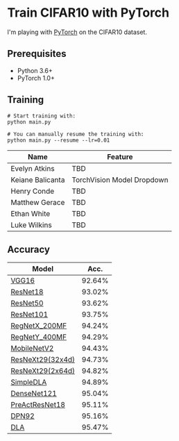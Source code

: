 # Train CIFAR10 with PyTorch

I'm playing with [PyTorch](http://pytorch.org/) on the CIFAR10 dataset.

## Prerequisites
- Python 3.6+
- PyTorch 1.0+

## Training
```
# Start training with: 
python main.py

# You can manually resume the training with: 
python main.py --resume --lr=0.01
```

| Name             | Feature      |
| ----------------- | ----------- |
| Evelyn Atkins              | TBD      |
| Keiane Balicanta              | TorchVision Model Dropdown      |
| Henry Conde              | TBD      |
| Matthew Gerace             | TBD      |
| Ethan White             | TBD      |
| Luke Wilkins              | TBD      |

## Accuracy
| Model             | Acc.        |
| ----------------- | ----------- |
| [VGG16](https://arxiv.org/abs/1409.1556)              | 92.64%      |
| [ResNet18](https://arxiv.org/abs/1512.03385)          | 93.02%      |
| [ResNet50](https://arxiv.org/abs/1512.03385)          | 93.62%      |
| [ResNet101](https://arxiv.org/abs/1512.03385)         | 93.75%      |
| [RegNetX_200MF](https://arxiv.org/abs/2003.13678)     | 94.24%      |
| [RegNetY_400MF](https://arxiv.org/abs/2003.13678)     | 94.29%      |
| [MobileNetV2](https://arxiv.org/abs/1801.04381)       | 94.43%      |
| [ResNeXt29(32x4d)](https://arxiv.org/abs/1611.05431)  | 94.73%      |
| [ResNeXt29(2x64d)](https://arxiv.org/abs/1611.05431)  | 94.82%      |
| [SimpleDLA](https://arxiv.org/abs/1707.064)           | 94.89%      |
| [DenseNet121](https://arxiv.org/abs/1608.06993)       | 95.04%      |
| [PreActResNet18](https://arxiv.org/abs/1603.05027)    | 95.11%      |
| [DPN92](https://arxiv.org/abs/1707.01629)             | 95.16%      |
| [DLA](https://arxiv.org/pdf/1707.06484.pdf)           | 95.47%      |

